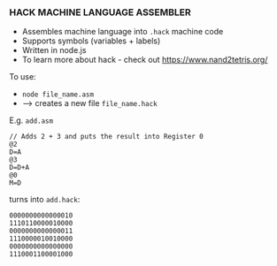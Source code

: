 ### HACK MACHINE LANGUAGE ASSEMBLER
* Assembles machine language into `.hack` machine code
* Supports symbols (variables + labels)
* Written in node.js
* To learn more about hack - check out https://www.nand2tetris.org/

To use:
* `node file_name.asm`
* --> creates a new file `file_name.hack`

E.g. `add.asm`

```
// Adds 2 + 3 and puts the result into Register 0
@2
D=A
@3
D=D+A
@0
M=D
```

turns into `add.hack`:
```
0000000000000010
1110110000010000
0000000000000011
1110000010010000
0000000000000000
1110001100001000
```

